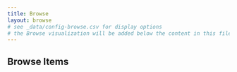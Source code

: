 ```yaml
---
title: Browse
layout: browse
# see _data/config-browse.csv for display options
# the Browse visualization will be added below the content in this file
---
```


## Browse Items
